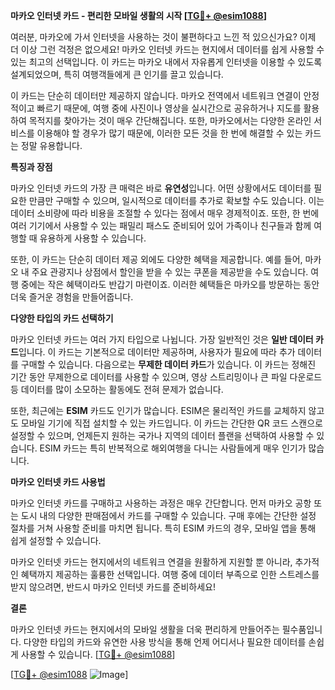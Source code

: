 **마카오 인터넷 카드 - 편리한 모바일 생활의 시작 [[TG💪+ @esim1088](https://t.me/s/esim1088)]**

여러분, 마카오에 가서 인터넷을 사용하는 것이 불편하다고 느낀 적 있으신가요? 이제 더 이상 그런 걱정은 없으세요! 마카오 인터넷 카드는 현지에서 데이터를 쉽게 사용할 수 있는 최고의 선택입니다. 이 카드는 마카오 내에서 자유롭게 인터넷을 이용할 수 있도록 설계되었으며, 특히 여행객들에게 큰 인기를 끌고 있습니다.

이 카드는 단순히 데이터만 제공하지 않습니다. 마카오 전역에서 네트워크 연결이 안정적이고 빠르기 때문에, 여행 중에 사진이나 영상을 실시간으로 공유하거나 지도를 활용하여 목적지를 찾아가는 것이 매우 간단해집니다. 또한, 마카오에서는 다양한 온라인 서비스를 이용해야 할 경우가 많기 때문에, 이러한 모든 것을 한 번에 해결할 수 있는 카드는 정말 유용합니다.

**특징과 장점**

마카오 인터넷 카드의 가장 큰 매력은 바로 **유연성**입니다. 어떤 상황에서도 데이터를 필요한 만큼만 구매할 수 있으며, 일시적으로 데이터를 추가로 확보할 수도 있습니다. 이는 데이터 소비량에 따라 비용을 조절할 수 있다는 점에서 매우 경제적이죠. 또한, 한 번에 여러 기기에서 사용할 수 있는 패밀리 패스도 준비되어 있어 가족이나 친구들과 함께 여행할 때 유용하게 사용할 수 있습니다.

또한, 이 카드는 단순히 데이터 제공 외에도 다양한 혜택을 제공합니다. 예를 들어, 마카오 내 주요 관광지나 상점에서 할인을 받을 수 있는 쿠폰을 제공받을 수도 있습니다. 여행 중에는 작은 혜택이라도 반갑기 마련이죠. 이러한 혜택들은 마카오를 방문하는 동안 더욱 즐거운 경험을 만들어줍니다.

**다양한 타입의 카드 선택하기**

마카오 인터넷 카드는 여러 가지 타입으로 나뉩니다. 가장 일반적인 것은 **일반 데이터 카드**입니다. 이 카드는 기본적으로 데이터만 제공하며, 사용자가 필요에 따라 추가 데이터를 구매할 수 있습니다. 다음으로는 **무제한 데이터 카드**가 있습니다. 이 카드는 정해진 기간 동안 무제한으로 데이터를 사용할 수 있으며, 영상 스트리밍이나 큰 파일 다운로드 등 데이터를 많이 소모하는 활동에도 전혀 문제가 없습니다.

또한, 최근에는 **ESIM** 카드도 인기가 많습니다. ESIM은 물리적인 카드를 교체하지 않고도 모바일 기기에 직접 설치할 수 있는 카드입니다. 이 카드는 간단한 QR 코드 스캔으로 설정할 수 있으며, 언제든지 원하는 국가나 지역의 데이터 플랜을 선택하여 사용할 수 있습니다. ESIM 카드는 특히 반복적으로 해외여행을 다니는 사람들에게 매우 인기가 많습니다.

**마카오 인터넷 카드 사용법**

마카오 인터넷 카드를 구매하고 사용하는 과정은 매우 간단합니다. 먼저 마카오 공항 또는 도시 내의 다양한 판매점에서 카드를 구매할 수 있습니다. 구매 후에는 간단한 설정 절차를 거쳐 사용할 준비를 마치면 됩니다. 특히 ESIM 카드의 경우, 모바일 앱을 통해 쉽게 설정할 수 있습니다.

마카오 인터넷 카드는 현지에서의 네트워크 연결을 원활하게 지원할 뿐 아니라, 추가적인 혜택까지 제공하는 훌륭한 선택입니다. 여행 중에 데이터 부족으로 인한 스트레스를 받지 않으려면, 반드시 마카오 인터넷 카드를 준비하세요!

**결론**

마카오 인터넷 카드는 현지에서의 모바일 생활을 더욱 편리하게 만들어주는 필수품입니다. 다양한 타입의 카드와 유연한 사용 방식을 통해 언제 어디서나 필요한 데이터를 손쉽게 사용할 수 있습니다. [[TG💪+ @esim1088](https://t.me/s/esim1088)]

[[TG💪+ @esim1088](https://t.me/s/esim1088) ![Image](https://i.postimg.cc/Y0z9fWf4/image.png)]